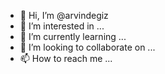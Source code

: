- 👋 Hi, I’m @arvindegiz
- 👀 I’m interested in ...
- 🌱 I’m currently learning ...
- 💞️ I’m looking to collaborate on ...
- 📫 How to reach me ...

<!---
arvindegiz/arvindegiz is a ✨ special ✨ repository because its `README.md` (this file) appears on your GitHub profile.
You can click the Preview link to take a look at your changes.
--->
